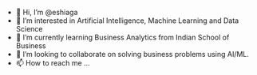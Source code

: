 - 👋 Hi, I’m @eshiaga
- 👀 I’m interested in Artificial Intelligence, Machine Learning and Data Science
- 🌱 I’m currently learning Business Analytics from Indian School of Business
- 💞️ I’m looking to collaborate on solving business problems using AI/ML. 
- 📫 How to reach me ...

<!---
eshiaga/eshiaga is a ✨ special ✨ repository because its `README.md` (this file) appears on your GitHub profile.
You can click the Preview link to take a look at your changes.
--->
